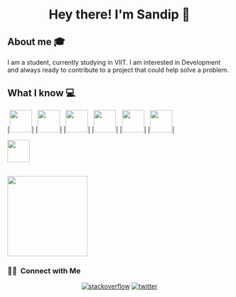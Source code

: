 <h1 align="center">Hey there! I'm Sandip 👋 </h1>


## About me :mortar_board:
I am a student, currently studying in VIIT. I am interested in Development and always ready to contribute to a project that could help solve a problem.

## What I know :computer:

|<code><a href="https://www.python.org/" target="_blank"><img height="50" src="https://www.vectorlogo.zone/logos/python/python-ar21.svg"></a></code>|
|<code><a href="https://www.javascript.com/" target="_blank"><img height="50" src="https://www.vectorlogo.zone/logos/javascript/javascript-ar21.svg"></a></code>|
|<code><a href="https:#" target="_blank"><img height="50" src="https://www.vectorlogo.zone/logos/w3_html5/w3_html5-ar21.svg"></a></code>|
|<code><a href="#" target="_blank"><img height="50" src="https://www.vectorlogo.zone/logos/getbootstrap/getbootstrap-icon.svg"></a></code>|
|<code><a href="https://git-scm.com//" target="_blank"><img height="50" src="https://www.vectorlogo.zone/logos/git-scm/git-scm-ar21.svg"></a></code>|
|<code><a href="https://www.tableau.com//" target="_blank"><img height="50" src="https://user-images.githubusercontent.com/50192249/115270632-23855000-a15a-11eb-92a9-68ccbdb62b69.png"></a></code>|

<code><a href="https://powerbi.microsoft.com/en-us/" target="_blank"><img height="50" src="https://www.vectorlogo.zone/logos/microsoft_powerbi/microsoft_powerbi-ar21.svg"></a></code>
<br/>



<br/>

<a href="https://github.com/sandippatil807">
  <img height="180em" src="https://github-readme-stats.vercel.app/api?username=sandippatil807&theme=buefy&show_icons=true" />

</a>

<br/>

<h3> 🤝🏻 &nbsp;Connect with Me </h3>

<p align="center">
 <a href="https://https://stackoverflow.com/users/14333048/sandip"><img alt="stackoverflow" src="https://www.vectorlogo.zone/logos/stackoverflow/stackoverflow-ar21.svg"></a> 
<a href="https://twitter.com/sandippatil807"><img alt="twitter" src="https://www.vectorlogo.zone/logos/twitter/twitter-icon.svg"></a> 

</p>

 	
